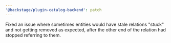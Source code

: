 ```yaml
---
'@backstage/plugin-catalog-backend': patch
---
```


Fixed an issue where sometimes entities would have stale relations "stuck" and
not getting removed as expected, after the other end of the relation had stopped
referring to them.
